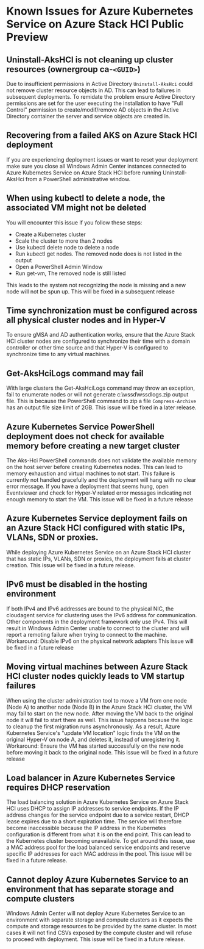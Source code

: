 # Known Issues for Azure Kubernetes Service on Azure Stack HCI Public Preview


## Uninstall-AksHCI is not cleaning up cluster resources (ownergroup ca-`<GUID>`)
Due to insufficient permissions in Active Directory `Uninstall-AksHci` could not remove cluster resource objects in AD. This can lead to failures in subsequent deployments.
To remidate the problem ensure Active Directory permissions are set for the user executing the installation to have "Full Control" permission to create/modif/remove AD objects in the Active Directory container the server and service objects are created in. 
  
## Recovering from a failed AKS on Azure Stack HCI deployment
If you are experiencing deployment issues or want to reset your deployment make sure you close all Windows Admin Center instances connected to Azure Kubernetes Service on Azure Stack HCI before running Uninstall-AksHci from a PowerShell administrative window.

## When using kubectl to delete a node, the associated VM might not be deleted
You will encounter this issue if you follow these steps:
* Create a Kubernetes cluster
* Scale the cluster to more than 2 nodes
* Use kubectl delete node <node-name> to delete a node 
* Run kubectl get nodes. The removed node does is not listed in the output
* Open a PowerShell Admin Window
* Run get-vm, The removed node is still listed

This leads to the system not recognizing the node is missing and a new node will not be spun up. 
This will be fixed in a subsequent release

## Time synchronization must be configured across all physical cluster nodes and in Hyper-V
To ensure gMSA and AD authentication works, ensure that the Azure Stack HCI cluster nodes are configured to synchronize their time with a domain controller or other
time source and that Hyper-V is configured to synchronize time to any virtual machines.



## Get-AksHciLogs command may fail
With large clusters the Get-AksHciLogs command may throw an exception, fail to enumerate nodes or will not generate c:\wssd\wssdlogs.zip output file.
This is because the PowerShell command to zip a file `Compress-Archive` has an output file size limit of 2GB. 
This issue will be fixed in a later release.

## Azure Kubernetes Service PowerShell deployment does not check for available memory before creating a new target cluster
The Aks-Hci PowerShell commands does not validate the available memory on the host server before creating Kubernetes nodes. This can lead to memory exhaustion and virtual machines to not start. This failure is currently not handled gracefully and the deployment will hang with no clear error message.
If you have a deployment that seems hung, open Eventviewer and check for Hyper-V related error messages indicating not enough memory to start the VM.
This issue will be fixed in a future release

## Azure Kubernetes Service deployment fails on an Azure Stack HCI configured with static IPs, VLANs, SDN or proxies.
While deploying Azure Kubernetes Service on an Azure Stack HCI cluster that has static IPs, VLANs, SDN or proxies, the deployment fails at cluster creation. 
This issue will be fixed in a future release.

## IPv6 must be disabled in the hosting environment
If both IPv4 and IPv6 addresses are bound to the physical NIC, the cloudagent service for clustering uses the IPv6 address for communication. Other components in the deployment framework only use IPv4. This will result in Windows Admin Center unable to connect to the cluster and will report a remoting failure when trying to connect to the machine.
Workaround: Disable IPv6 on the physical network adapters
This issue will be fixed in a future release

## Moving virtual machines between Azure Stack HCI cluster nodes quickly leads to VM startup failures
When using the cluster administration tool to move a VM from one node (Node A) to another node (Node B) in the Azure Stack HCI cluster, the VM may fail to start on the new node. After moving the VM back to the original node it will fail to start there as well.
This issue happens because the logic to cleanup the first migration runs asynchronously. As a result, Azure Kubernetes Service's "update VM location" logic finds the VM on the original Hyper-V on node A, and deletes it, instead of unregistering it.
Workaround: Ensure the VM has started successfully on the new node before moving it back to the original node.
This issue will be fixed in a future release

## Load balancer in Azure Kubernetes Service requires DHCP reservation
The load balancing solution in Azure Kubernetes Service on Azure Stack HCI uses DHCP to assign IP addresses to service endpoints. If the IP address changes for the service endpoint due to a service restart, DHCP lease expires due to a short expiration time. The service will therefore become inaccessible because the IP address in the Kubernetes configuration is different from what it is on the end point. This can lead to the Kubernetes cluster becoming unavailable.
To get around this issue, use a MAC address pool for the load balanced service endpoints and reserve specific IP addresses for each MAC address in the pool.
This issue will be fixed in a future release.

## Cannot deploy Azure Kubernetes Service to an environment that has separate storage and compute clusters
Windows Admin Center will not deploy Azure Kubernetes Service to an environment with separate storage and compute clusters as it expects the compute and storage resources to be provided by the same cluster. In most cases it will not find CSVs exposed by the compute cluster and will refuse to proceed with deployment.
This issue will be fixed in a future release.


